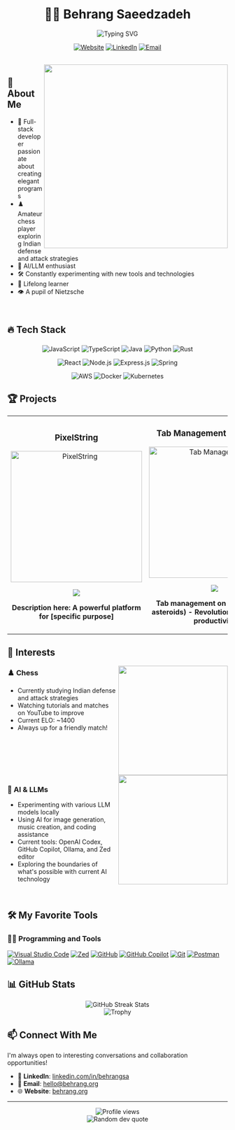 # <div align="center">👨‍💻 Behrang Saeedzadeh</div>

<div align="center">
  <img src="https://readme-typing-svg.herokuapp.com?font=Fira+Code&weight=600&size=22&pause=1000&color=36BCF7FF&center=true&vCenter=true&random=false&width=435&lines=Backend+Engineer;Frontend+Developer;Chess+Enthusiast;AI+%26+LLM+Explorer" alt="Typing SVG" />
</div>

<div align="center">
  
  [![Website](https://img.shields.io/badge/Website-behrang.org-blue?style=for-the-badge&logo=vercel&logoColor=white)](https://behrang.org)
  [![LinkedIn](https://img.shields.io/badge/LinkedIn-behrangsa-0077B5?style=for-the-badge&logo=linkedin&logoColor=white)](https://linkedin.com/in/behrangsa)
  [![Email](https://img.shields.io/badge/Email-hello@behrang.org-D14836?style=for-the-badge&logo=gmail&logoColor=white)](mailto:hello@behrang.org)
  
</div>

<br />

<img align="right" src="https://github-readme-stats.vercel.app/api?username=behrangsa&show_icons=true&theme=tokyonight&hide_border=true&count_private=true" width="420" />

## 🧠 About Me

- 🚀 Full-stack developer passionate about creating elegant programs
- ♟️ Amateur chess player exploring Indian defense and attack strategies
- 🤖 AI/LLM enthusiast
- 🛠️ Constantly experimenting with new tools and technologies
- 🌱 Lifelong learner
- 👁️ A pupil of Nietzsche

<br clear="right"/>

## 🔥 Tech Stack

### 

<div align="center">

![JavaScript](https://img.shields.io/badge/JavaScript-F7DF1E?style=for-the-badge&logo=javascript&logoColor=black)
![TypeScript](https://img.shields.io/badge/TypeScript-007ACC?style=for-the-badge&logo=typescript&logoColor=white)
![Java](https://img.shields.io/badge/Java-ED8B00?style=for-the-badge&logo=openjdk&logoColor=white)
![Python](https://img.shields.io/badge/Python-3776AB?style=for-the-badge&logo=python&logoColor=white)
![Rust](https://img.shields.io/badge/Rust-000000?style=for-the-badge&logo=rust&logoColor=white)

![React](https://img.shields.io/badge/React-20232A?style=for-the-badge&logo=react&logoColor=61DAFB)
![Node.js](https://img.shields.io/badge/Node.js-339933?style=for-the-badge&logo=nodedotjs&logoColor=white)
![Express.js](https://img.shields.io/badge/Express.js-000000?style=for-the-badge&logo=express&logoColor=white)
![Spring](https://img.shields.io/badge/Spring-6DB33F?style=for-the-badge&logo=spring&logoColor=white)

![AWS](https://img.shields.io/badge/AWS-232F3E?style=for-the-badge&logo=amazon-aws&logoColor=white)
![Docker](https://img.shields.io/badge/Docker-2CA5E0?style=for-the-badge&logo=docker&logoColor=white)
![Kubernetes](https://img.shields.io/badge/Kubernetes-326CE5?style=for-the-badge&logo=kubernetes&logoColor=white)

</div>

## 🏆 Projects

<table>
  <tr>
    <td width="50%">
      <h3 align="center">PixelString</h3>
      <div align="center">
        <a href="https://pixelstring.app" target="_blank">
          <img src="https://via.placeholder.com/300x180?text=PixelString" width="300" alt="PixelString"/>
        </a>
        <p>
          <a href="https://pixelstring.app" target="_blank">
            <img src="https://img.shields.io/badge/Live-brightgreen?style=for-the-badge&logo=vercel&logoColor=white"/>
          </a>
        </p>
        <p><strong>Description here: A powerful platform for [specific purpose]</strong></p>
      </div>
    </td>
    <td width="50%">
      <h3 align="center">Tab Management Extensions</h3>
      <div align="center">
        <a href="#">
          <img src="https://via.placeholder.com/300x180?text=Chrome+Extension" width="300" alt="Tab Management"/>
        </a>
        <p>
          <a href="#">
            <img src="https://img.shields.io/badge/In_Progress-yellow?style=for-the-badge&logo=google-chrome&logoColor=white"/>
          </a>
        </p>
        <p><strong>Tab management on steroids (and asteroids) - Revolutionizing browser productivity</strong></p>
      </div>
    </td>
  </tr>
</table>

## 🧩 Interests

<img align="right" src="https://via.placeholder.com/250x150?text=Chess+Pieces" width="250" />

### ♟️ Chess

- Currently studying Indian defense and attack strategies
- Watching tutorials and matches on YouTube to improve
- Current ELO: ~1400
- Always up for a friendly match!

<br clear="right"/>

<img align="right" src="https://via.placeholder.com/250x150?text=AI+%26+LLMs" width="250" />

### 🤖 AI & LLMs

- Experimenting with various LLM models locally
- Using AI for image generation, music creation, and coding assistance
- Current tools: OpenAI Codex, GitHub Copilot, Ollama, and Zed editor
- Exploring the boundaries of what's possible with current AI technology

<br clear="right"/>

## 🛠️ My Favorite Tools

### 👨‍💻 Programming and Tools

<p>
  <a href="#"><img alt="Visual Studio Code" src="https://img.shields.io/badge/Visual%20Studio%20Code-0078d7.svg?logo=visual-studio-code&logoColor=white"></a>
  <a href="#"><img alt="Zed" src="https://img.shields.io/badge/Zed_Editor-4E4E4E?logo=zed&logoColor=white"></a>
  <a href="#"><img alt="GitHub" src="https://img.shields.io/badge/GitHub-100000?logo=github&logoColor=white"></a>
  <a href="#"><img alt="GitHub Copilot" src="https://img.shields.io/badge/GitHub_Copilot-007ACC?logo=github&logoColor=white"></a>
  <a href="#"><img alt="Git" src="https://img.shields.io/badge/Git-F05033.svg?logo=git&logoColor=white"></a>
  <a href="#"><img alt="Postman" src="https://img.shields.io/badge/Postman-FF6C37?logo=postman&logoColor=white"></a>
  <a href="#"><img alt="Ollama" src="https://img.shields.io/badge/Ollama-00ADD8?logo=go&logoColor=white"></a>
</p>

## 📊 GitHub Stats

<div align="center">
  <img src="https://github-readme-streak-stats.herokuapp.com/?user=behrangsa&theme=tokyonight&hide_border=true" alt="GitHub Streak Stats" />
</div>

<div align="center">
  <img src="https://github-profile-trophy.vercel.app/?username=behrangsa&theme=nord&column=7&no-frame=true" alt="Trophy" />
</div>

## 📫 Connect With Me

I'm always open to interesting conversations and collaboration opportunities!

- 💼 **LinkedIn**: [linkedin.com/in/behrangsa](https://linkedin.com/in/behrangsa)
- 📧 **Email**: [hello@behrang.org](mailto:hello@behrang.org)
- 🌐 **Website**: [behrang.org](https://behrang.org)

---

<div align="center">
  <img src="https://komarev.com/ghpvc/?username=behrangsa&style=flat-square&color=blue" alt="Profile views"/>
  <br />
  <img src="https://quotes-github-readme.vercel.app/api?type=horizontal&theme=tokyonight" alt="Random dev quote"/>
</div>

<!---
behrangsa/behrangsa is a ✨ special ✨ repository because its `README.md` (this file) appears on your GitHub profile.
You can click the Preview link to take a look at your changes.
--->
